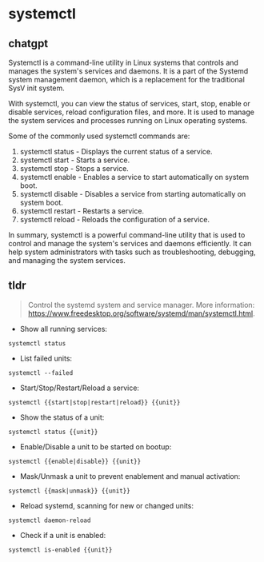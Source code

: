 # systemctl 
## chatgpt 
Systemctl is a command-line utility in Linux systems that controls and manages the system's services and daemons. It is a part of the Systemd system management daemon, which is a replacement for the traditional SysV init system.

With systemctl, you can view the status of services, start, stop, enable or disable services, reload configuration files, and more. It is used to manage the system services and processes running on Linux operating systems.

Some of the commonly used systemctl commands are:

1. systemctl status <service> - Displays the current status of a service.
2. systemctl start <service> - Starts a service.
3. systemctl stop <service> - Stops a service.
4. systemctl enable <service> - Enables a service to start automatically on system boot.
5. systemctl disable <service> - Disables a service from starting automatically on system boot.
6. systemctl restart <service> - Restarts a service.
7. systemctl reload <service> - Reloads the configuration of a service.


In summary, systemctl is a powerful command-line utility that is used to control and manage the system's services and daemons efficiently. It can help system administrators with tasks such as troubleshooting, debugging, and managing the system services. 

## tldr 
 
> Control the systemd system and service manager.
> More information: <https://www.freedesktop.org/software/systemd/man/systemctl.html>.

- Show all running services:

`systemctl status`

- List failed units:

`systemctl --failed`

- Start/Stop/Restart/Reload a service:

`systemctl {{start|stop|restart|reload}} {{unit}}`

- Show the status of a unit:

`systemctl status {{unit}}`

- Enable/Disable a unit to be started on bootup:

`systemctl {{enable|disable}} {{unit}}`

- Mask/Unmask a unit to prevent enablement and manual activation:

`systemctl {{mask|unmask}} {{unit}}`

- Reload systemd, scanning for new or changed units:

`systemctl daemon-reload`

- Check if a unit is enabled:

`systemctl is-enabled {{unit}}`
